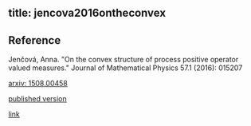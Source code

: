 title: jencova2016ontheconvex 
---

## Reference

Jenčová, Anna. "On the convex structure of process positive operator valued measures." Journal of Mathematical Physics 57.1 (2016): 015207


[arxiv: 1508.00458](https://arxiv.org/abs/1508.00458)

[published version](jencova2016ontheconvex/published.pdf)

[link](https://aip.scitation.org/doi/abs/10.1063/1.4935072)
